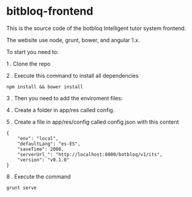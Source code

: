 #   bitbloq-frontend
This is the source code of the botbloq Intelligent tutor system frontend. 

The website use node, grunt, bower, and angular 1.x.

To start you need to:

1 . Clone the repo

2 . Execute this command to install all dependencies
```
npm install && bower install
```

3 . Then you need to add the enviroment files:

4 . Create a folder in app/res called config.

5 . Create a file in app/res/config called config.json with this content

```
{
    "env": "local",
    "defaultLang": "es-ES",
    "saveTime": 2000,
    "serverUrl_": "http://localhost:8000/botbloq/v1/its",
    "version": "v0.1.0"
}
```

8 . Execute the command 

```
grunt serve
```
